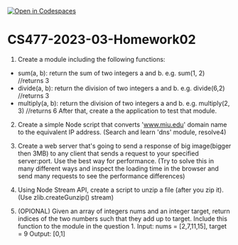 [![Open in Codespaces](https://classroom.github.com/assets/launch-codespace-f4981d0f882b2a3f0472912d15f9806d57e124e0fc890972558857b51b24a6f9.svg)](https://classroom.github.com/open-in-codespaces?assignment_repo_id=10334128)
# CS477-2023-03-Homework02
1. Create a module including the following functions:
- sum(a, b): return the sum of two integers a and b. e.g. sum(1, 2) //returns 3
- divide(a, b): return the division of two integers a and b. e.g. divide(6,2) //returns 3
- multiply(a, b): return the division of two integers a and b. e.g. multiply(2, 3) //returns 6
After that, create a the application to test that module.

2. Create a simple Node script that converts 'www.miu.edu' domain name to the equivalent IP address. (Search and learn 'dns' module, resolve4)

3. Create a web server that's going to send a response of big image(bigger then 3MB) to any client that sends a request to your specified server:port. Use the best way for performance. (Try to solve this in many different ways and inspect the loading time in the browser and send many requests to see the performance differences)

4. Using Node Stream API, create a script to unzip a file (after you zip it). (Use zlib.createGunzip() stream)
5. (OPIONAL)
Given an array of integers nums and an integer target, return indices of the two numbers such that they add up to target. 
Include this function to the module in the question 1.
Input: nums = [2,7,11,15], target = 9
Output: [0,1]

